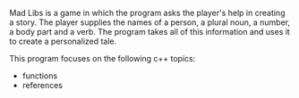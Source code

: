 
Mad Libs is a game in which the program asks the player's help in creating a story. The player supplies the names of a person, a plural noun, a number, a body part and a verb. The program takes all of this information and uses it to create a personalized tale. 

This program focuses on the following c++ topics: 
- functions
- references 